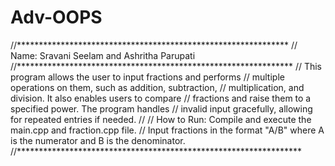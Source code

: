 # Adv-OOPS

//**************************************************************
// Name: Sravani Seelam and Ashritha Parupati
//***************************************************************
// This program allows the user to input fractions and performs
// multiple operations on them, such as addition, subtraction,
// multiplication, and division. It also enables users to compare
// fractions and raise them to a specified power. The program handles
// invalid input gracefully, allowing for repeated entries if needed.
//
// How to Run: Compile and execute the main.cpp and fraction.cpp file. 
// Input fractions in the format "A/B" where A is the numerator and B is the denominator.
//*****************************************************************
